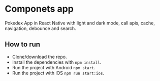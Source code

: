 # Componets app 
Pokedex App in React Native with light and dark mode, call apis, cache, navigation, debounce and search.

## How to run 
- Clone/download the repo.
- Install the dependencies with `npm install`.
- Run the project with Android `npm start`.
- Run the project with iOS `npm run start:ios`.
